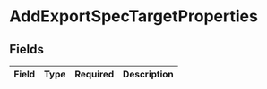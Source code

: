 # AddExportSpecTargetProperties


## Fields

| Field       | Type        | Required    | Description |
| ----------- | ----------- | ----------- | ----------- |